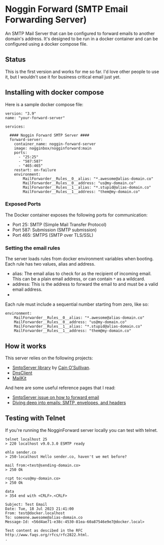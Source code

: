 # Noggin Forward (SMTP Email Forwarding Server)
An SMTP Mail Server that can be configured to forward emails to another domain's address. It's designed to be run in a docker container and can be configured using a docker compose file.

## Status
This is the first version and works for me so far. I'd love other people to use it, but I wouldn't use it for business critical email just yet.

## Installing with docker compose

Here is a sample docker compose file:
```
version: "3.9" 
name: "your-forward-server" 
 
services: 
 
  #### Noggin Forward SMTP Server #### 
  forward-server:
    container_name: noggin-forward-server 
    image: nogginbox/nogginforward:main
    ports:
      - "25:25"
      - "587:587"
      - "465:465"
    restart: on-failure
    environment:
        MailForwarder__Rules__0__alias: "*.awesome@alias-domain.co" 
        MailForwarder__Rules__0__address: "us@my-domain.co" 
        MailForwarder__Rules__1__alias: "*.stupid@alias-domain.co" 
        MailForwarder__Rules__1__address: "them@my-domain.co"
```

### Exposed Ports

The Docker container exposes the following ports for communication:

- Port 25: SMTP (Simple Mail Transfer Protocol)
- Port 587: Submission (SMTP submission)
- Port 465: SMTPS (SMTP over TLS/SSL)

### Setting the email rules
The server loads rules from docker environment variables when booting. Each rule has two values, alias and address.

* alias: The email alias to check for as the recipient of incoming email. This can be a plain email address, or can contain ``*`` as a wildcard.
* address: This is the address to forward the email to and must be a valid email address.
* 

Each rule must include a sequential number starting from zero, like so:
```
environment:
    MailForwarder__Rules__0__alias: "*.awesome@alias-domain.co" 
    MailForwarder__Rules__0__address: "us@my-domain.co" 
    MailForwarder__Rules__1__alias: "*.stupid@alias-domain.co" 
    MailForwarder__Rules__1__address: "them@my-domain.co"
```


## How it works

This server relies on the following projects:

* [SmtpServer library](https://github.com/cosullivan/SmtpServer) by [Cain O'Sullivan](https://cainosullivan.com/).
* [DnsClient](https://github.com/MichaCo/DnsClient.NET)
* [MailKit](https://github.com/jstedfast/MailKit)

And here are some useful reference pages that I read:
* [SmtpServer issue on how to forward email](https://github.com/cosullivan/SmtpServer/issues/193)
* [Diving deep into emails: SMTP, envelopes, and headers](https://medium.com/@fabianterh/diving-deep-into-emails-smtp-envelopes-and-headers-a2367d1ad92)

## Testing with Telnet
If you're running the NogginForward server locally you can test with telnet.
```
telnet localhost 25
> 220 localhost v9.0.3.0 ESMTP ready

ehlo sender.co
> 250-localhost Hello sender.co, haven't we met before?

mail from:<test@sending-domain.co>
> 250 Ok

rcpt to:<us@my-domain.co>
> 250 Ok

data
> 354 end with <CRLF>.<CRLF>

Subject: Test Email
Date: Tue, 18 Jul 2023 21:41:00
From: test@docker.localhost
To: someone.awesome@alias-domain.co
Message-Id: <56d4ae71-e38c-4530-81ea-60a87546e9e7@docker.local>

Test content as descibed in the RFC http://www.faqs.org/rfcs/rfc2822.html.
.

```
